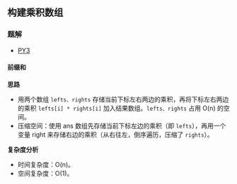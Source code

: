 ## 构建乘积数组

### 题解
+ [PY3](../../py3/lcof/66.py)

#### 前缀和
**思路**  
+ 用两个数组 `lefts、rights` 存储当前下标左右两边的乘积，再将下标左右两边的乘积 `lefts[i] * rights[i]` 加入结果数组。`lefts、rights` 占用 O(n) 的空间。
+ 压缩空间：使用 ans 数组先存储当前下标左边的乘积（即 `lefts`），再用一个变量 right 来存储右边的乘积（从右往左，倒序遍历，压缩了 `rights`）。

**复杂度分析**
+ 时间复杂度：O(n)。
+ 空间复杂度：O(1)。
